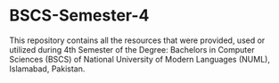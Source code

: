 # BSCS-Semester-4
This repository contains all the resources that were provided, used or utilized during 4th Semester of the Degree: Bachelors in Computer Sciences (BSCS) of National University of Modern Languages (NUML), Islamabad, Pakistan.
